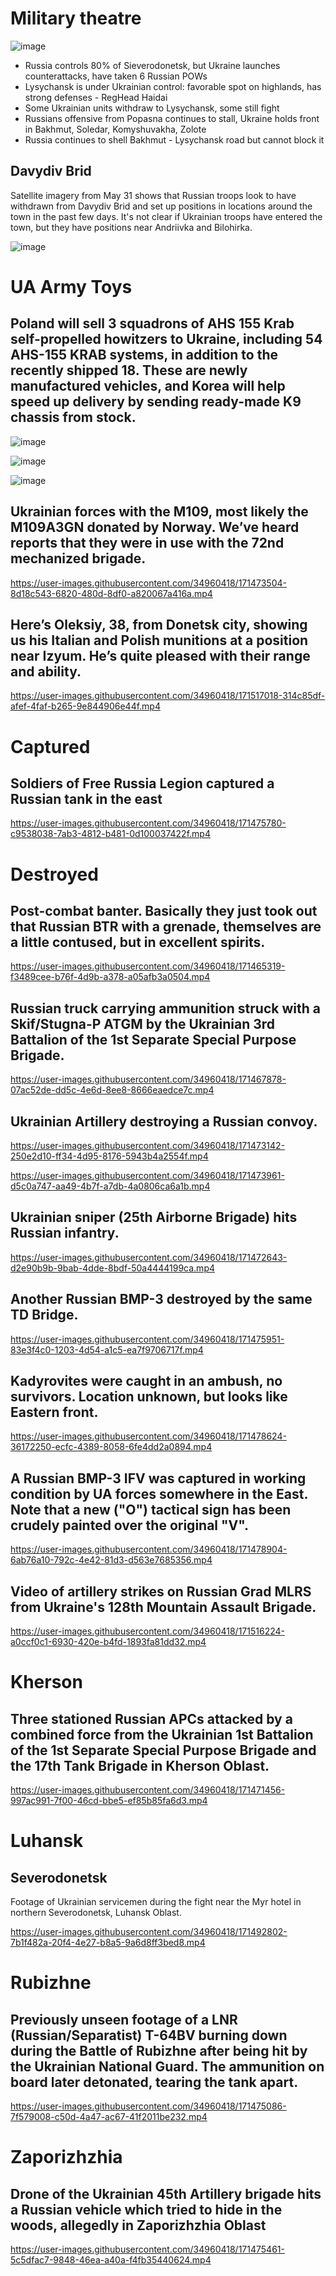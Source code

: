# Military theatre

![image](https://user-images.githubusercontent.com/34960418/171476789-2018c592-9052-43b1-9f12-936d298a26b3.png)

- Russia controls 80% of Sieverodonetsk, but Ukraine launches counterattacks, have taken 6 Russian POWs
- Lysychansk is under Ukrainian control: favorable spot on highlands, has strong defenses - RegHead Haidai
- Some Ukrainian units withdraw to Lysychansk, some still fight
- Russians offensive from Popasna continues to stall, Ukraine holds front in Bakhmut, Soledar, Komyshuvakha, Zolote
- Russia continues to shell Bakhmut - Lysychansk road but cannot block it

## Davydiv Brid

Satellite imagery from May 31 shows that Russian troops look to have withdrawn from Davydiv Brid and set up positions in locations around the town in the past few days. It's not clear if Ukrainian troops have entered the town, but they have positions near Andriivka and Bilohirka.

![image](https://user-images.githubusercontent.com/34960418/171466316-e15a0ee8-d507-466f-881c-de306ef7a228.png)


# UA Army Toys

## Poland will sell 3 squadrons of AHS 155 Krab self-propelled howitzers to Ukraine, including 54 AHS-155 KRAB systems, in addition to the recently shipped 18. These are newly manufactured vehicles, and Korea will help speed up delivery by sending ready-made K9 chassis from stock.

![image](https://user-images.githubusercontent.com/34960418/171465620-9b26a64a-a5e1-414f-a959-dd65fd176a7c.png)

![image](https://user-images.githubusercontent.com/34960418/171465634-dca6d1d7-e896-4346-b54c-e8450ac51236.png)

![image](https://user-images.githubusercontent.com/34960418/171516064-112dfeac-e50d-4560-8de7-2717628562b9.png)


## Ukrainian forces with the M109, most likely the M109A3GN donated by Norway. We’ve heard reports that they were in use with the 72nd mechanized brigade.

https://user-images.githubusercontent.com/34960418/171473504-8d18c543-6820-480d-8df0-a820067a416a.mp4


## Here’s Oleksiy, 38, from Donetsk city, showing us his Italian and Polish munitions at a position near Izyum. He’s quite pleased with their range and ability.

https://user-images.githubusercontent.com/34960418/171517018-314c85df-afef-4faf-b265-9e844906e44f.mp4


# Captured

## Soldiers of Free Russia Legion captured a Russian tank in the east

https://user-images.githubusercontent.com/34960418/171475780-c9538038-7ab3-4812-b481-0d100037422f.mp4


# Destroyed

## Post-combat banter. Basically they just took out that Russian BTR with a grenade, themselves are a little contused, but in excellent spirits.

https://user-images.githubusercontent.com/34960418/171465319-f3489cee-b76f-4d9b-a378-a05afb3a0504.mp4


## Russian truck carrying ammunition struck with a Skif/Stugna-P ATGM by the Ukrainian 3rd Battalion of the 1st Separate Special Purpose Brigade.

https://user-images.githubusercontent.com/34960418/171467878-07ac52de-dd5c-4e6d-8ee8-8666eaedce7c.mp4


## Ukrainian Artillery destroying a Russian convoy.

https://user-images.githubusercontent.com/34960418/171473142-250e2d10-ff34-4d95-8176-5943b4a2554f.mp4

https://user-images.githubusercontent.com/34960418/171473961-d5c0a747-aa49-4b7f-a7db-4a0806ca6a1b.mp4


## Ukrainian sniper (25th Airborne Brigade) hits Russian infantry.

https://user-images.githubusercontent.com/34960418/171472643-d2e90b9b-9bab-4dde-8bdf-50a4444199ca.mp4


## Another Russian BMP-3 destroyed by the same TD Bridge.

https://user-images.githubusercontent.com/34960418/171475951-83e3f4c0-1203-4d54-a1c5-ea7f9706717f.mp4


## Kadyrovites were caught in an ambush, no survivors. Location unknown, but looks like Eastern front.

https://user-images.githubusercontent.com/34960418/171478624-36172250-ecfc-4389-8058-6fe4dd2a0894.mp4


## A Russian BMP-3 IFV was captured in working condition by UA forces somewhere in the East. Note that a new ("O") tactical sign has been crudely painted over the original "V".

https://user-images.githubusercontent.com/34960418/171478904-6ab76a10-792c-4e42-81d3-d563e7685356.mp4


## Video of artillery strikes on Russian Grad MLRS from Ukraine's 128th Mountain Assault Brigade.

https://user-images.githubusercontent.com/34960418/171516224-a0ccf0c1-6930-420e-b4fd-1893fa81dd32.mp4


# Kherson

## Three stationed Russian APCs attacked by a combined force from the Ukrainian 1st Battalion of the 1st Separate Special Purpose Brigade and the 17th Tank Brigade in Kherson Oblast.

https://user-images.githubusercontent.com/34960418/171471456-997ac991-7f00-46cd-bbe5-ef85b85fa6d3.mp4


# Luhansk

## Severodonetsk

Footage of Ukrainian servicemen during the fight near the Myr hotel in northern Severodonetsk, Luhansk Oblast.

https://user-images.githubusercontent.com/34960418/171492802-7b1f482a-20f4-4e27-b8a5-9a6d8ff3bed8.mp4


# Rubizhne

## Previously unseen footage of a LNR (Russian/Separatist) T-64BV burning down during the Battle of Rubizhne after being hit by the Ukrainian National Guard. The ammunition on board later detonated, tearing the tank apart.

https://user-images.githubusercontent.com/34960418/171475086-7f579008-c50d-4a47-ac67-41f2011be232.mp4


# Zaporizhzhia

## Drone of the Ukrainian 45th Artillery brigade hits a Russian vehicle which tried to hide in the woods, allegedly in Zaporizhzhia Oblast

https://user-images.githubusercontent.com/34960418/171475461-5c5dfac7-9848-46ea-a40a-f4fb35440624.mp4


